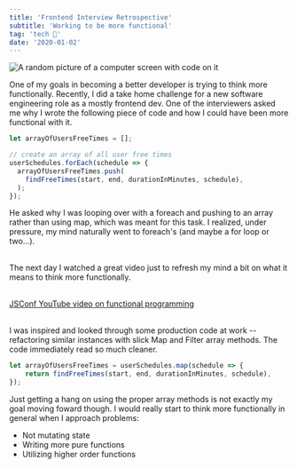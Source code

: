 ```yaml
---
title: 'Frontend Interview Retrospective'
subtitle: 'Working to be more functional'
tag: 'tech 🤖'
date: '2020-01-02'
---
```


![A random picture of a computer screen with code on it](/images/posts/interview-frontend-foreach/optimized-coding.jpg 'Computer screen with code on it')

One of my goals in becoming a better developer is trying to think more functionally. Recently, I did a take home challenge for a new software engineering role as a mostly frontend dev. One of the interviewers asked me why I wrote the following piece of code and how I could have been more functional with it.

```javascript
let arrayOfUsersFreeTimes = [];

// create an array of all user free times
userSchedules.forEach(schedule => {
  arrayOfUsersFreeTimes.push(
    findFreeTimes(start, end, durationInMinutes, schedule),
  );
});
```

He asked why I was looping over with a foreach and pushing to an array rather than using map, which was meant for this task. I realized, under pressure, my mind naturally went to foreach's (and maybe a for loop or two...).

\
The next day I watched a great video just to refresh my mind a bit on what it means to think more functionally.

\
[JSConf YouTube video on functional programming](https://www.youtube.com/watch?v=e-5obm1G_FY)

\
I was inspired and looked through some production code at work -- refactoring similar instances with slick Map and Filter array methods. The code immediately read so much cleaner.

```javascript
let arrayOfUsersFreeTimes = userSchedules.map(schedule => {
    return findFreeTimes(start, end, durationInMinutes, schedule),
});
```

Just getting a hang on using the proper array methods is not exactly my goal moving foward though. I would really start to think more functionally in general when I approach problems:

- Not mutating state
- Writing more pure functions
- Utilizing higher order functions
